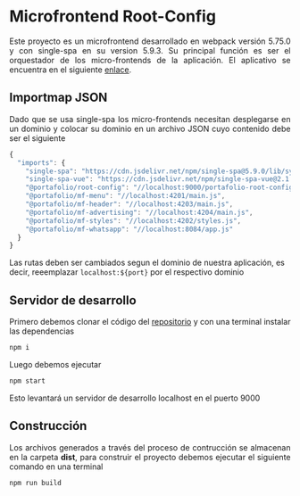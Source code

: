 # Microfrontend Root-Config

<p style='text-align: justify;'> Este proyecto es un microfrontend desarrollado en webpack versión 5.75.0 y con single-spa en su version 5.9.3. Su principal función es ser el orquestador de los micro-frontends de la aplicación. El aplicativo se encuentra en el siguiente <a href="https://mf-root-config.netlify.app/" target="_blank">enlace</a>.</p>


## Importmap JSON

<p style='text-align: justify;'> Dado que se usa single-spa los micro-frontends necesitan desplegarse en un dominio y colocar su dominio en un archivo JSON cuyo contenido debe ser el siguiente </p>

```javascript
{
  "imports": {
    "single-spa": "https://cdn.jsdelivr.net/npm/single-spa@5.9.0/lib/system/single-spa.min.js",
    "single-spa-vue": "https://cdn.jsdelivr.net/npm/single-spa-vue@2.1.0/dist/umd/single-spa-vue.min.js",
    "@portafolio/root-config": "//localhost:9000/portafolio-root-config.js",
    "@portafolio/mf-menu": "//localhost:4201/main.js",
    "@portafolio/mf-header": "//localhost:4203/main.js",
    "@portafolio/mf-advertising": "//localhost:4204/main.js",
    "@portafolio/mf-styles": "//localhost:4202/styles.js",
    "@portafolio/mf-whatsapp": "//localhost:8084/app.js"
  }
}
```

Las rutas deben ser cambiados segun el dominio de nuestra aplicación, es decir, reeemplazar `localhost:${port}` por el respectivo dominio

## Servidor de desarrollo

<p style='text-align: justify;'> Primero debemos clonar el código del <a href="https://github.com/lamatcalderon/mf-root-config">repositorio</a> y con una terminal instalar las dependencias</p> 

```sh
npm i
```

<p style='text-align: justify;'> Luego debemos ejecutar</p> 

```sh
npm start
```

<p style='text-align: justify;'> Esto levantará un servidor de desarrollo localhost en el puerto 9000 </p> 


## Construcción

<p style='text-align: justify;'> Los archivos generados a través del proceso de contrucción se almacenan en la carpeta <strong>dist</strong>, para construir el proyecto debemos ejecutar el siguiente comando en una terminal</p> 


```sh
npm run build
```